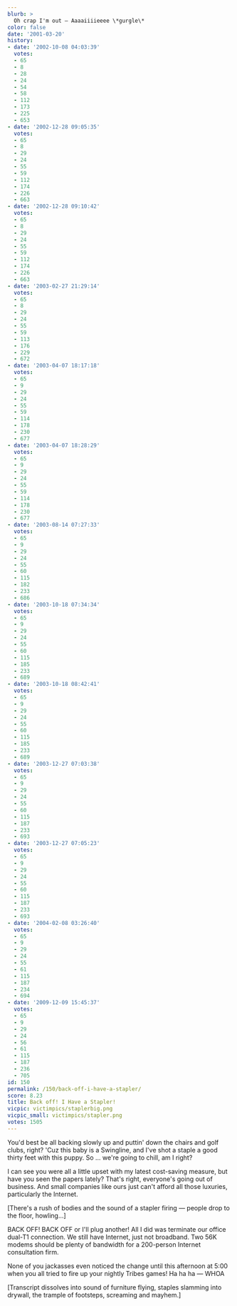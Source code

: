 ```yaml
---
blurb: >
  Oh crap I'm out — Aaaaiiiieeee \*gurgle\*
color: false
date: '2001-03-20'
history:
- date: '2002-10-08 04:03:39'
  votes:
  - 65
  - 8
  - 28
  - 24
  - 54
  - 58
  - 112
  - 173
  - 225
  - 653
- date: '2002-12-28 09:05:35'
  votes:
  - 65
  - 8
  - 29
  - 24
  - 55
  - 59
  - 112
  - 174
  - 226
  - 663
- date: '2002-12-28 09:10:42'
  votes:
  - 65
  - 8
  - 29
  - 24
  - 55
  - 59
  - 112
  - 174
  - 226
  - 663
- date: '2003-02-27 21:29:14'
  votes:
  - 65
  - 8
  - 29
  - 24
  - 55
  - 59
  - 113
  - 176
  - 229
  - 672
- date: '2003-04-07 18:17:18'
  votes:
  - 65
  - 9
  - 29
  - 24
  - 55
  - 59
  - 114
  - 178
  - 230
  - 677
- date: '2003-04-07 18:28:29'
  votes:
  - 65
  - 9
  - 29
  - 24
  - 55
  - 59
  - 114
  - 178
  - 230
  - 677
- date: '2003-08-14 07:27:33'
  votes:
  - 65
  - 9
  - 29
  - 24
  - 55
  - 60
  - 115
  - 182
  - 233
  - 686
- date: '2003-10-18 07:34:34'
  votes:
  - 65
  - 9
  - 29
  - 24
  - 55
  - 60
  - 115
  - 185
  - 233
  - 689
- date: '2003-10-18 08:42:41'
  votes:
  - 65
  - 9
  - 29
  - 24
  - 55
  - 60
  - 115
  - 185
  - 233
  - 689
- date: '2003-12-27 07:03:38'
  votes:
  - 65
  - 9
  - 29
  - 24
  - 55
  - 60
  - 115
  - 187
  - 233
  - 693
- date: '2003-12-27 07:05:23'
  votes:
  - 65
  - 9
  - 29
  - 24
  - 55
  - 60
  - 115
  - 187
  - 233
  - 693
- date: '2004-02-08 03:26:40'
  votes:
  - 65
  - 9
  - 29
  - 24
  - 55
  - 61
  - 115
  - 187
  - 234
  - 694
- date: '2009-12-09 15:45:37'
  votes:
  - 65
  - 9
  - 29
  - 24
  - 56
  - 61
  - 115
  - 187
  - 236
  - 705
id: 150
permalink: /150/back-off-i-have-a-stapler/
score: 8.23
title: Back off! I Have a Stapler!
vicpic: victimpics/staplerbig.png
vicpic_small: victimpics/stapler.png
votes: 1505
---
```


You'd best be all backing slowly up and puttin' down the chairs and golf
clubs, right? 'Cuz this baby is a Swingline, and I've shot a staple a
good thirty feet with this puppy. So ... we're going to chill, am I
right?

I can see you were all a little upset with my latest cost-saving
measure, but have you seen the papers lately? That's right, everyone's
going out of business. And small companies like ours just can't afford
all those luxuries, particularly the Internet.

\[There's a rush of bodies and the sound of a stapler firing — people
drop to the floor, howling...\]

BACK OFF! BACK OFF or I'll plug another! All I did was terminate our
office dual-T1 connection. We still have Internet, just not broadband.
Two 56K modems should be plenty of bandwidth for a 200-person Internet
consultation firm.

None of you jackasses even noticed the change until this afternoon at
5:00 when you all tried to fire up your nightly Tribes games! Ha ha ha
— WHOA

\[Transcript dissolves into sound of furniture flying, staples slamming
into drywall, the trample of footsteps, screaming and mayhem.\]